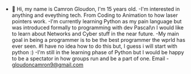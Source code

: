 - 👋 Hi, my name is Camron Gloudon, I'm 15 years old.
-I'm interested in anything and eveything tech. From Coding to Animation to how laser pointers work. 
-I'm currently learning Python as my pain language but was introduced formally to programming with dev Pascal\n
I would like to learn about Networks and Cyber stuff in the near future.
-My main goal in being a programmer is to be the best programmer the wprld has ever seen. #I have no idea how to do this but, I guess i will start with python :)
-I'm still in the learning phase of Python but I would be happy to be a spectator in how groups run and be a part of one. 
Email - gloudoncamron9@gmail.com
